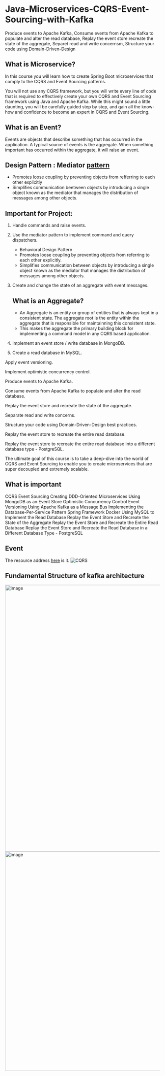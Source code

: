 # Java-Microservices-CQRS-Event-Sourcing-with-Kafka
Produce events to Apache Kafka, Consume events from Apache Kafka to populate and alter the read database, Replay the event store recreate the state of the aggregate, Separet read and write concernsm, Structure your code using Domain-Driven-Design 


## What is Microservice?

In this course you will learn how to create Spring Boot microservices that comply to the CQRS and Event Sourcing patterns.

You will not use any CQRS framework, but you will write every line of code that is required to effectively create your own CQRS and Event Sourcing framework using Java and Apache Kafka. While this might sound a little daunting, you will be carefully guided step by step, and gain all the know-how and confidence to become an expert in CQRS and Event Sourcing.


## What is an Event?
Events are objects that describe something that has occurred in the application. A typical source of events is the aggregate. When something important has occurred within the aggregate, it will raise an event. 



## Design Pattern : Mediator [pattern](https://github.com/Urunov/Interview-Preparation-WAY) 

- Promotes loose coupling by preventing objects from refferring to each other explicitly
- Simplifies communication beetween objects by introducing a single object known as the mediator that manages the distribution of messages among other objects.

## Important for Project: 

1. Handle commands and raise events.

2. Use the mediator pattern to implement command and query dispatchers.

   - Behavioral Design Pattern
   - Promotes loose coupling by preventing objects from referring to each other explicitly.
   - Simplifies communication between objects by introducing a single object known as the mediator that manages the distribution of messages among other objects.

3. Create and change the state of an aggregate with event messages.
   ## What is an Aggregate?
    - An Aggregate is an entity or group of entities that is always kept in a consistent state. The aggregate root is the entity within the aggregate that is responsible for maintainning this consistent state. 
    - This makes the aggregate the primary building block for implementing a command model in any CQRS based application.
    
4. Implement an event store / write database in MongoDB.

5. Create a read database in MySQL.

Apply event versioning.

Implement optimistic concurrency control.

Produce events to Apache Kafka.

Consume events from Apache Kafka to populate and alter the read database.

Replay the event store and recreate the state of the aggregate.

Separate read and write concerns.

Structure your code using Domain-Driven-Design best practices.

Replay the event store to recreate the entire read database.

Replay the event store to recreate the entire read database into a different database type - PostgreSQL.

The ultimate goal of this course is to take a deep-dive into the world of CQRS and Event Sourcing to enable you to create microservices that are super decoupled and extremely scalable.

## What is important
CQRS
Event Sourcing
Creating DDD-Oriented Microservices
Using MongoDB as an Event Store
Optimistic Concurrency Control
Event Versioning
Using Apache Kafka as a Message Bus
Implementing the Database-Per-Service Pattern
Spring Framework
Docker
Using MySQL to Implement the Read Database
Replay the Event Store and Recreate the State of the Aggregate
Replay the Event Store and Recreate the Entire Read Database
Replay the Event Store and Recreate the Read Database in a Different Database Type - PostgreSQL
## Event 


The resource address [here](https://www.udemy.com/course/java-microservices-cqrs-event-sourcing-with-kafka/learn/lecture/29493542#overview) is it.
![CQRS](https://user-images.githubusercontent.com/11626327/186347108-4266db5b-33eb-4632-bafd-7d419c05a8c5.JPG)




## Fundamental Structure of kafka architecture

<img width="1406" height="866" alt="image" src="https://github.com/user-attachments/assets/30aac10a-7caf-472e-a944-5199f3144495" />

<img width="1673" height="713" alt="image" src="https://github.com/user-attachments/assets/892edc7e-1118-4f4e-bad6-947a289ace14" />


